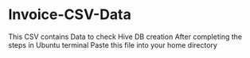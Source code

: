 # Invoice-CSV-Data
This CSV contains Data to check Hive DB creation
After completing the steps in Ubuntu terminal Paste this file into your home directory
